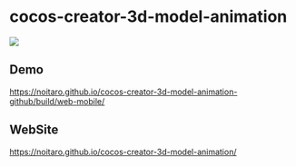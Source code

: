 # cocos-creator-3d-model-animation
![](cocos-creator-3d-model-animation.gif)
## Demo
https://noitaro.github.io/cocos-creator-3d-model-animation-github/build/web-mobile/

## WebSite
https://noitaro.github.io/cocos-creator-3d-model-animation/
